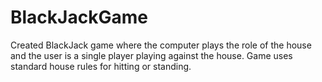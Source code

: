 # BlackJackGame
Created BlackJack game where the computer plays the role of the house and the user is a single player playing against the house.
Game uses standard house rules for hitting or standing.
